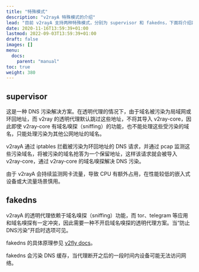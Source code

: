 ```yaml
---
title: "特殊模式"
description: "v2rayA 特殊模式的介绍"
lead: "目前 v2rayA 支持两种特殊模式，分别为 supervisor 和 fakedns，下面将介绍两种特殊模式的用途以及优缺点。"
date: 2020-11-16T13:59:39+01:00
lastmod: 2022-09-03T13:59:39+01:00
draft: false
images: []
menu:
  docs:
    parent: "manual"
toc: true
weight: 380
---
```


## supervisor

这是一种 DNS 污染解决方案。在透明代理的情况下，由于域名被污染为局域网或环回地址，而 v2ray 的透明代理默认跳过这些地址，不将其导入 v2ray-core，因此即使 v2ray-core 有域名嗅探（sniffing）的功能，也不能处理这些受污染的域名，只能处理污染为其他公网地址的域名。

v2rayA 通过 iptables 拦截被污染为环回地址的 DNS 请求，并通过 pcap 监测这些污染域名，将被污染的域名抢答为一个保留地址，这样该请求就会被导入 v2ray-core，通过 v2ray-core 的域名嗅探解决 DNS 污染。

由于 v2rayA 会持续监测网卡流量，导致 CPU 有额外占用，在性能较低的嵌入式设备或大流量场景慎用。

## fakedns

v2rayA 的透明代理依赖于域名嗅探（sniffing）功能，而 tor、telegram 等应用和域名嗅探有一定冲突，因此需要一种不开启域名嗅探的透明代理方案。当“防止DNS污染”开启时选项可见。

fakedns 的具体原理参见 [v2fly docs](https://www.v2fly.org/config/fakedns.html#%E8%BF%90%E8%A1%8C%E6%9C%BA%E5%88%B6%E5%8F%8A%E9%85%8D%E7%BD%AE%E6%96%B9%E5%BC%8F)。

fakedns 会污染 DNS 缓存，当代理断开之后的一段时间内设备可能无法访问网络。
